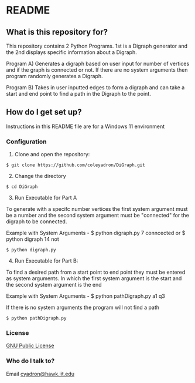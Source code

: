 # README #

## What is this repository for? ##

This repository contains 2 Python Programs. 1st is a Digraph generator and the 2nd displays specific information about a Digraph.

Program A) Generates a digraph based on user input for number of vertices and if the graph is connected or not. If there are no system arguments then program randomly generates a Digraph.

Program B) Takes in user inputted edges to form a digraph and can take a start and end point to find a path in the Digraph to the point. 

## How do I get set up? ##

Instructions in this README file are for a Windows 11 environment

### Configuration ###

1. Clone and open the repository:

```
$ git clone https://github.com/coleyadron/DiGraph.git
```

2. Change the directory

```
$ cd DiGraph
```

3. Run Executable for Part A 

To generate with a specifc number vertices the first system argument must be a number and the second system argument must be "connected" for the digraph to be connected.

Example with System Arguments - $ python digraph.py 7 conncected or $ python digraph 14 not

```
$ python digraph.py
```

4. Run Executable for Part B:

To find a desired path from a start point to end point they must be entered as system arguments. In which the first system argument is the start and the second system argument is the end

Example with System Arguments - $ python pathDigraph.py a1 q3

If there is no system arguments the program will not find a path

```
$ python pathDigraph.py
```

### License ###

[GNU Public License](https://www.gnu.org/licenses/gpt-3.0.html)

### Who do I talk to? ###

Email cyadron@hawk.iit.edu
